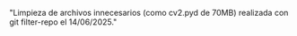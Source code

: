 "Limpieza de archivos innecesarios (como cv2.pyd de 70MB) realizada con git filter-repo el 14/06/2025." 
